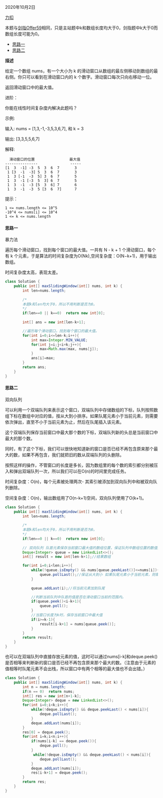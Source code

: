 2020年10月2日

[力扣](https://leetcode-cn.com/problems/sliding-window-maximum/)

本题与[剑指Offer59](https://leetcode-cn.com/problems/hua-dong-chuang-kou-de-zui-da-zhi-lcof/)相同，只是主站题中k和数组长度均大于0，剑指题中k大于0而数组长度可能为0。

- [思路一](#思路一)
- [思路二](#思路二)

**描述**

给定一个数组 nums，有一个大小为 k 的滑动窗口从数组的最左侧移动到数组的最右侧。你只可以看到在滑动窗口内的 k 个数字。滑动窗口每次只向右移动一位。

返回滑动窗口中的最大值。

进阶：

你能在线性时间复杂度内解决此题吗？

示例:

输入: nums = [1,3,-1,-3,5,3,6,7], 和 k = 3

输出: [3,3,5,5,6,7] 

解释: 
```
  滑动窗口的位置                最大值
---------------               -----
[1  3  -1] -3  5  3  6  7       3
 1 [3  -1  -3] 5  3  6  7       3
 1  3 [-1  -3  5] 3  6  7       5
 1  3  -1 [-3  5  3] 6  7       5
 1  3  -1  -3 [5  3  6] 7       6
 1  3  -1  -3  5 [3  6  7]      7
```

提示：
```
1 <= nums.length <= 10^5
-10^4 <= nums[i] <= 10^4
1 <= k <= nums.length
```
#### 思路一

暴力法

遍历每个滑动窗口，找到每个窗口的最大值。一共有 N - k + 1 个滑动窗口，每个有 k 个元素，于是算法的时间复杂度为O(Nk),空间复杂度：O(N−k+1)，用于输出数组。

时间复杂度太高，表现太差。

```java
class Solution {
    public int[] maxSlidingWindow(int[] nums, int k) {
        int len=nums.length;
        
        /*
        本题k和len均大于0，所以不用判断是否为0。
        */
        if(len==0 || k==0)  return new int[0];
        
        int[] ans = new int[len-k+1];

        //遍历每个滑动窗口，找到每个窗口的最大值。
        for(int i=0;i<=len-k;i++){
            int max=Integer.MIN_VALUE;
            for(int j=i;j<i+k;j++){
                max=Math.max(max, nums[j]);
            }
            ans[i]=max;
        }
        return ans;
    }
}
```

#### 思路二

双向队列

可以利用一个双端队列来表示这个窗口，双端队列中存储数组的下标，队列按照数组下标在数组中对应的值，按从大到小排序。如果队尾元素小于当前元素，则需要依次弹出，直至不小于当前元素为止，然后在队尾插入该元素。

这个双端队列保存当前窗口中最大那个数的下标，双端队列新的头总是当前窗口中最大的那个数。

同时，有了这个下标，我们可以很快地知道新的窗口是否已经不再包含原来那个最大的数，如果不再包含，我们就把旧的数从双端队列的头删除。

按照这样的操作，不管窗口的长度是多长，因为数组里的每个数的索引都分别被压入和弹出双端队列一次，所以我们可以在O(n)的时间里完成任务。

时间复杂度：O(n)，每个元素被处理两次- 其索引被添加到双向队列中和被双向队列删除。

空间复杂度：O(n)，输出数组用了O(n-k+1)空间，双向队列使用了O(k+1)。
```java
class Solution {
    public int[] maxSlidingWindow(int[] nums, int k) {
        int len=nums.length;
        
        /*
        本题k和len均大于0，所以不用判断是否为0。
        */
        if(len==0 || k==0)  return new int[0];
        
        // 双向队列 队首元素保存当前窗口最大值的数组位置，保证队列中数组位置的数值按从大到小排序
        Deque<Integer> queue = new LinkedList<>();
        int[] result = new int[len-k+1];//结果数组

        for(int i=0;i<len;i++){
            while(!queue.isEmpty() && nums[queue.peekLast()]<=nums[i]){
                queue.pollLast();//保证从大到小 如果队尾元素小于当前元素，则需要依次弹出，直至不小于当前元素为止。
            }
            
            queue.addLast(i);//将当前元素加到队尾

            //判断当前队列中队首的值是否在滑动窗口当前的范围内。
            if(queue.peek()<i-k+1){
                queue.poll();
            }
            //当窗口长度为k时，保存当前窗口中最大值
            if(i>=k-1){
                result[i-k+1] = nums[queue.peek()];
            }
        }
        return result;
    }
}
```
也可以在双端队列中直接存放元素的值，这时可以通过nums[i-k]和deque.peek()是否相等来判断新的窗口是否已经不再包含原来那个最大的数。（注意由于元素的值相等时队尾元素不会出栈，所以窗口中有两个相等的最大值也不会出错。）    
```java
class Solution {
    public int[] maxSlidingWindow(int[] nums, int k) {
        int n = nums.length;
        if(n == 0)  return nums;
        int[] res = new int[n+1-k];
        Deque<Integer> deque = new LinkedList<>();
        for(int i=0;i<k;i++){
            while(!deque.isEmpty() && deque.peekLast() < nums[i]){
                deque.pollLast();
            }
            deque.addLast(nums[i]);
        }
        res[0] = deque.peek();
        for(int i=k;i<n;i++){
            if(nums[i-k] == deque.peek()){
                deque.poll();
            }
             while(!deque.isEmpty() && deque.peekLast() < nums[i]){
                deque.pollLast();
            }
            deque.addLast(nums[i]);
            res[i-k+1] = deque.peek();
        }
        return res;
    }
}
```
